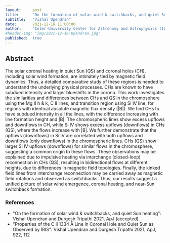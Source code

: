 ```yaml
---
layout:     post
title:      "On the formation of solar wind & switchbacks, and quiet Sun heating"
subtitle:   "Vishal Upendran"
date:       2021-12-16 11:00:00
author:     "Inter-University Center for Astronomy and Astrophysics (IUCAA), India"
#header-img: "img/2021-12-16-Upendran.jpg"
published:  true
---
```


## Abstract
The solar coronal heating in quiet Sun (QS) and coronal holes (CH), including solar wind formation, are intimately tied by magnetic field dynamics. Thus, a detailed comparative study of these regions is needed to understand the underlying physical processes. CHs are known to have subdued intensity and larger blueshifts in the corona. This work investigates the similarities and differences between CHs and QS in the chromosphere using the Mg II h & k, C II lines, and transition region using Si IV line, for regions with identical absolute magnetic flux density (|B|). We find CHs to have subdued intensity in all the lines, with the difference increasing with line formation height and |B|. The chromospheric lines show excess upflows and downflows in CH, while Si IV shows excess upflows (downflows) in CHs (QS), where  the flows increase with |B|. We further demonstrate that the upflows (downflows) in Si IV are correlated with both upflows and downflows (only downflows) in the  chromospheric lines. CHs (QS) show larger Si IV upflows (downflows) for similar flows in the chromosphere, suggesting a common origin to these flows. These  observations may be explained due to impulsive heating via interchange (closed-loop) reconnection in CHs (QS), resulting in bidirectional flows at different heights, due to differences in magnetic field topologies. Finally, the kinked field lines from interchange reconnection may be carried away as magnetic field rotations and observed as switchbacks. Thus, our results suggest a unified picture of solar wind emergence, coronal heating, and near-Sun switchback formation.

### References
* "On the formation of solar wind & switchbacks, and quiet Sun heating": Vishal Upendran and Durgesh Tripathi 2021, ApJ (accepted).
* "Properties of the C ii 1334 Å Line in Coronal Hole and Quiet Sun as Observed by IRIS": Vishal Upendran and Durgesh Tripathi 2021, ApJ, 922, 112
